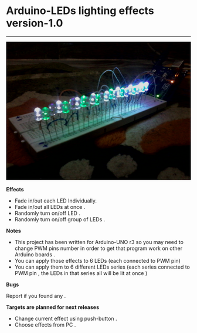 # Arduino-LEDs lighting effects version-1.0

----------


![LEDs lighting effects](https://github.com/Lehkeda/Arduino_LEDs-lighting-effects/blob/master/img/IMG_20170325_154503.jpg?raw=true)

**Effects**

- Fade in/out each LED Individually.
- Fade in/out all LEDs at once .
- Randomly turn on/off LED .
- Randomly turn on/off group of LEDs .

**Notes**

- This project has been written for Arduino-UNO r3 so you may need to change PWM pins number in order to get that program work on other Arduino boards .
- You can apply those effects to 6 LEDs (each connected to PWM pin) 
- You can apply them to 6 different LEDs series (each series connected to PWM pin , the LEDs in that series all will be lit at once ) 

**Bugs**

Report if you found any .
	
**Targets are planned for next releases**

- Change current effect using push-button .
- Choose effects from PC .


